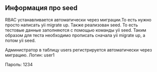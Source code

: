 ## Информация про seed
RBAC устанавливается автоматически через миграции.То есть нужно просто написать yii migrate up. Также реализован seed. То есть тестовые данные заполняются с помощью команды yii seed. Таким образом для теста необходимо прописать сначала yii migrate up, а потом yii seed.

 Администратор в таблицу users регистрируется автоматически через миграцию.
 Логин: user1
 
 Пароль: 1234

